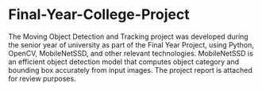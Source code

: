 # Final-Year-College-Project
  The Moving Object Detection and Tracking project was developed during the senior year of university as part of the Final Year Project, using Python, OpenCV, MobileNetSSD, and other relevant technologies. MobileNetSSD is an efficient object detection model that computes object category and bounding box 
accurately from input images. The project report is attached for review purposes. 

